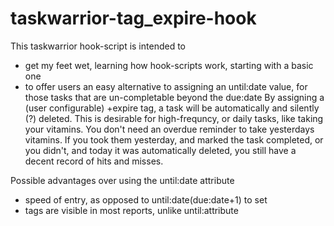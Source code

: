 # taskwarrior-tag_expire-hook

This taskwarrior hook-script is intended to
- get my feet wet, learning how hook-scripts work, starting with a basic one
- to offer users an easy alternative to assigning an until:date value, for those tasks that are un-completable beyond the due:date
By assigning a (user configurable) +expire tag, a task will be automatically and silently (?) deleted. This is desirable for high-frequncy, or daily tasks, like taking your vitamins. You don't need an overdue reminder to take yesterdays vitamins. If you took them yesterday, and marked the task completed, or you didn't, and today it was automatically deleted, you still have a decent record of hits and misses. 

Possible advantages over using the until:date attribute 
- speed of entry, as opposed to until:date(due:date+1) to set
- tags are visible in most reports, unlike until:attribute
